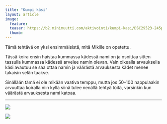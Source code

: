 ```yaml
---
title: "Kumpi käsi"
layout: article
image:
  feature:
  teaser: https://b2.minimuutti.com/aktivointi/kumpi-kasi/DSC29523-245px.jpg
  thumb:
---
```


Tämä tehtävä on yksi ensimmäisistä, mitä Mikille on opetettu.

Tässä koira ensin haistaa kummassa kädessä nami on ja osoittaa sitten tassulla kummassa kädessä arvelee namin olevan. Vain oikealla arvauksella käsi avautuu se saa ottaa namin ja väärästä arvauksesta kädet menee takaisin selän taakse.

Sinällään tämä ei ole mikään vaativa temppu, mutta jos 50–100 nappulaakin arvuuttaa koiralla niin kyllä siinä tulee nenällä tehtyä töitä, varsinkin kun väärästä arvauksesta nami katoaa.

---

![](https://b2.minimuutti.com/aktivointi/kumpi-kasi/DSC29521-800px.jpg)

![](https://b2.minimuutti.com/aktivointi/kumpi-kasi/DSC29523-800px.jpg)
